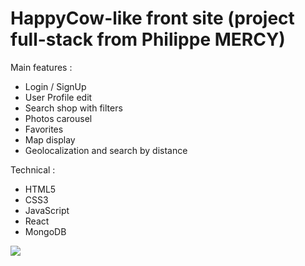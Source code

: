 # HappyCow-like front site (project full-stack from Philippe MERCY)

Main features :

- Login / SignUp
- User Profile edit
- Search shop with filters
- Photos carousel
- Favorites
- Map display
- Geolocalization and search by distance

Technical :

- HTML5
- CSS3
- JavaScript
- React
- MongoDB

<img src="./src/img/HappyCow.gif">
